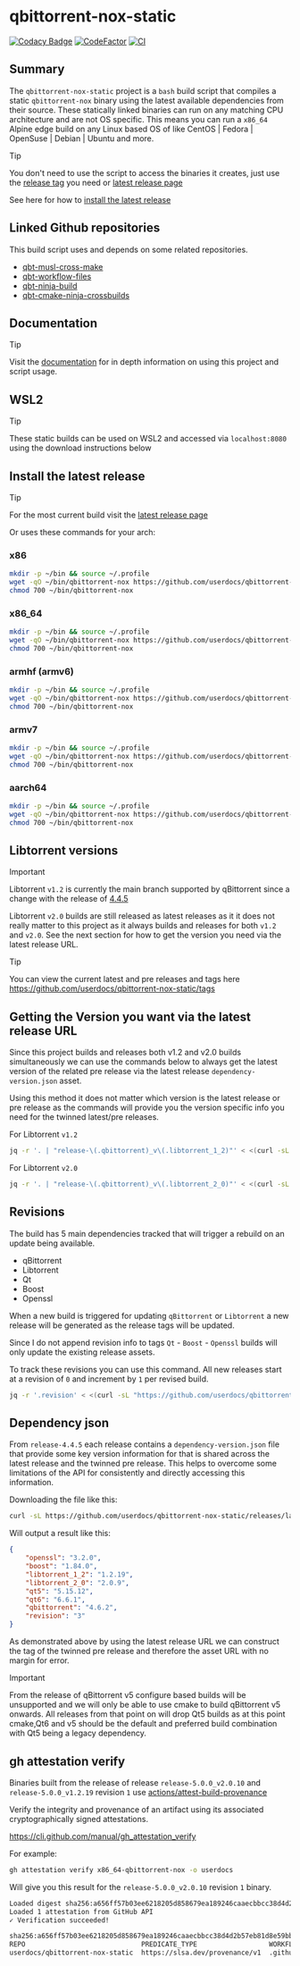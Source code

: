# qbittorrent-nox-static

[![Codacy Badge](https://api.codacy.com/project/badge/Grade/9817ad80d35c480aa9842b53001d55b0)](https://app.codacy.com/gh/userdocs/qbittorrent-nox-static?utm_source=github.com&utm_medium=referral&utm_content=userdocs/qbittorrent-nox-static&utm_campaign=Badge_Grade)
[![CodeFactor](https://www.codefactor.io/repository/github/userdocs/qbittorrent-nox-static/badge)](https://www.codefactor.io/repository/github/userdocs/qbittorrent-nox-static)
[![CI](https://github.com/userdocs/qbittorrent-nox-static/actions/workflows/ci-main-reusable-caller.yml/badge.svg)](https://github.com/userdocs/qbittorrent-nox-static/actions/workflows/ci-main-reusable-caller.yml)

## Summary

The `qbittorrent-nox-static` project is a `bash` build script that compiles a static `qbittorrent-nox` binary using the latest available dependencies from their source. These statically linked binaries can run on any matching CPU architecture and are not OS specific. This means you can run a `x86_64` Alpine edge build on any Linux based OS of like CentOS | Fedora | OpenSuse | Debian | Ubuntu and more.

> [!TIP]
> You don't need to use the script to access the binaries it creates, just use the [release tag](https://github.com/userdocs/qbittorrent-nox-static/tags) you need or [latest release page](https://github.com/userdocs/qbittorrent-nox-static/releases/latest)

See here for how to [install the latest release](https://github.com/userdocs/qbittorrent-nox-static?tab=readme-ov-file#install-the-latest-release)

## Linked Github repositories

This build script uses and depends on some related repositories.

-   [qbt-musl-cross-make](https://github.com/userdocs/qbt-musl-cross-make)
-   [qbt-workflow-files](https://github.com/userdocs/qbt-workflow-files)
-   [qbt-ninja-build](https://github.com/userdocs/qbt-ninja-build)
-   [qbt-cmake-ninja-crossbuilds](https://github.com/userdocs/qbt-cmake-ninja-crossbuilds)

## Documentation

> [!TIP]
> Visit the [documentation](https://userdocs.github.io/qbittorrent-nox-static/introduction/) for in depth information on using this project and script usage.

## WSL2

> [!TIP]
> These static builds can be used on WSL2 and accessed via `localhost:8080` using the download instructions below

## Install the latest release

> [!TIP]
> For the most current build visit the [latest release page](https://github.com/userdocs/qbittorrent-nox-static/releases/latest)

Or uses these commands for your arch:

### x86

```bash
mkdir -p ~/bin && source ~/.profile
wget -qO ~/bin/qbittorrent-nox https://github.com/userdocs/qbittorrent-nox-static/releases/latest/download/x86-qbittorrent-nox
chmod 700 ~/bin/qbittorrent-nox
```

### x86_64

```bash
mkdir -p ~/bin && source ~/.profile
wget -qO ~/bin/qbittorrent-nox https://github.com/userdocs/qbittorrent-nox-static/releases/latest/download/x86_64-qbittorrent-nox
chmod 700 ~/bin/qbittorrent-nox
```

### armhf (armv6)

```bash
mkdir -p ~/bin && source ~/.profile
wget -qO ~/bin/qbittorrent-nox https://github.com/userdocs/qbittorrent-nox-static/releases/latest/download/armhf-qbittorrent-nox
chmod 700 ~/bin/qbittorrent-nox
```

### armv7

```bash
mkdir -p ~/bin && source ~/.profile
wget -qO ~/bin/qbittorrent-nox https://github.com/userdocs/qbittorrent-nox-static/releases/latest/download/armv7-qbittorrent-nox
chmod 700 ~/bin/qbittorrent-nox
```

### aarch64

```bash
mkdir -p ~/bin && source ~/.profile
wget -qO ~/bin/qbittorrent-nox https://github.com/userdocs/qbittorrent-nox-static/releases/latest/download/aarch64-qbittorrent-nox
chmod 700 ~/bin/qbittorrent-nox
```

## Libtorrent versions

> [!IMPORTANT]
> Libtorrent `v1.2` is currently the main branch supported by qBittorrent since a change with the release of [4.4.5](https://www.qbittorrent.org/news.php)

Libtorrent `v2.0` builds are still released as latest releases as it it does not really matter to this project as it always builds and releases for both `v1.2` and `v2.0`. See the next section for how to get the version you need via the latest release URL.

> [!TIP]
> You can view the current latest and pre releases and tags here <https://github.com/userdocs/qbittorrent-nox-static/tags>

## Getting the Version you want via the latest release URL

Since this project builds and releases both v1.2 and v2.0 builds simultaneously we can use the commands below to always get the latest version of the related pre release via the latest release `dependency-version.json` asset.

Using this method it does not matter which version is the latest release or pre release as the commands will provide you the version specific info you need for the twinned latest/pre releases.

For Libtorrent `v1.2`

```bash
jq -r '. | "release-\(.qbittorrent)_v\(.libtorrent_1_2)"' < <(curl -sL https://github.com/userdocs/qbittorrent-nox-static/releases/latest/download/dependency-version.json)
```

For Libtorrent `v2.0`

```bash
jq -r '. | "release-\(.qbittorrent)_v\(.libtorrent_2_0)"' < <(curl -sL https://github.com/userdocs/qbittorrent-nox-static/releases/latest/download/dependency-version.json)
```

## Revisions

The build has 5 main dependencies tracked that will trigger a rebuild on an update being available.

-   qBittorrent
-   Libtorrent
-   Qt
-   Boost
-   Openssl

When a new build is triggered for updating `qBittorrent` or `Libtorrent` a new release will be generated as the release tags will be updated.

Since I do not append revision info to tags `Qt` - `Boost` - `Openssl` builds will only update the existing release assets.

To track these revisions you can use this command. All new releases start at a revision of `0` and increment by `1` per revised build.

```bash
jq -r '.revision' < <(curl -sL "https://github.com/userdocs/qbittorrent-nox-static/releases/latest/download/dependency-version.json")
```

## Dependency json

From `release-4.4.5` each release contains a `dependency-version.json` file that provide some key version information for that is shared across the latest release and the twinned pre release. This helps to overcome some limitations of the API for consistently and directly accessing this information.

Downloading the file like this:

```bash
curl -sL https://github.com/userdocs/qbittorrent-nox-static/releases/latest/download/dependency-version.json
```

Will output a result like this:

```json
{
    "openssl": "3.2.0",
    "boost": "1.84.0",
    "libtorrent_1_2": "1.2.19",
    "libtorrent_2_0": "2.0.9",
    "qt5": "5.15.12",
    "qt6": "6.6.1",
    "qbittorrent": "4.6.2",
    "revision": "3"
}
```

As demonstrated above by using the latest release URL we can construct the tag of the twinned pre release and therefore the asset URL with no margin for error.

> [!IMPORTANT]
> From the release of qBittorrent v5 configure based builds will be unsupported and we will only be able to use cmake to build qBittorrent v5 onwards. All releases from that point on will drop Qt5 builds as at this point cmake,Qt6 and v5 should be the default and preferred build combination with Qt5 being a legacy dependency.

## gh attestation verify

Binaries built from the release of release `release-5.0.0_v2.0.10` and `release-5.0.0_v1.2.19` revision `1` use [actions/attest-build-provenance](https://github.com/actions/attest-build-provenance)

Verify the integrity and provenance of an artifact using its associated cryptographically signed attestations.

https://cli.github.com/manual/gh_attestation_verify

For example:

```bash
gh attestation verify x86_64-qbittorrent-nox -o userdocs
```

Will give you this result for the `release-5.0.0_v2.0.10` revision `1` binary.

```bash
Loaded digest sha256:a656ff57b03ee6218205d858679ea189246caaecbbcc38d4d2b57eb81d8e59bb for file://x86_64-qbittorrent-nox
Loaded 1 attestation from GitHub API
✓ Verification succeeded!

sha256:a656ff57b03ee6218205d858679ea189246caaecbbcc38d4d2b57eb81d8e59bb was attested by:
REPO                             PREDICATE_TYPE                  WORKFLOW
userdocs/qbittorrent-nox-static  https://slsa.dev/provenance/v1  .github/workflows/matrix_multi_build_and_release_qbt_workflow_files.yml@refs/heads/master
```
